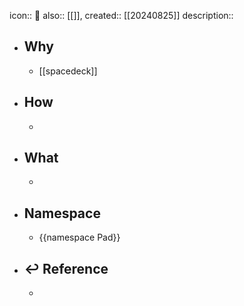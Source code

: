 icon:: 📄
also:: [[]],
created:: [[20240825]]
description::

- ## Why
  - [[spacedeck]]
- ## How
  -
- ## What
  -
- ## Namespace
  - {{namespace Pad}}
- ## ↩ Reference
  -